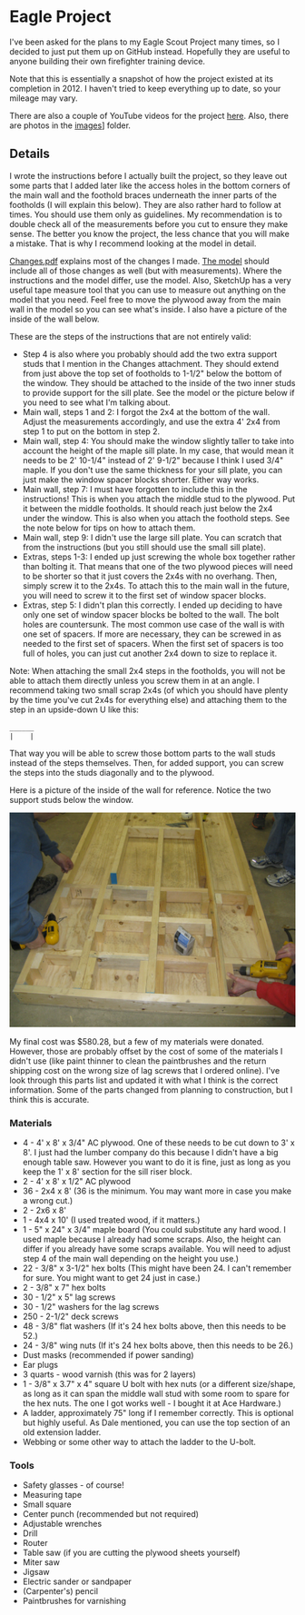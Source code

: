 # Eagle Project

I've been asked for the plans to my Eagle Scout Project many times, so I decided to just put them up on GitHub instead. Hopefully they are useful to anyone building their own firefighter training device.

Note that this is essentially a snapshot of how the project existed at its completion in 2012. I haven't tried to keep everything up to date, so your mileage may vary.

There are also a couple of YouTube videos for the project [here](https://www.youtube.com/playlist?list=PLlO3h9nk0MbyEmixgNUvEjmmrnmELnX12). Also, there are photos in the [images](https://github.com/ajcord/Eagle-Project/tree/master/images/)] folder.

## Details

I wrote the instructions before I actually built the project, so they leave out some parts that I added later like the access holes in the bottom corners of the main wall and the foothold braces underneath the inner parts of the footholds (I will explain this below). They are also rather hard to follow at times. You should use them only as guidelines. My recommendation is to double check all of the measurements before you cut to ensure they make sense. The better you know the project, the less chance that you will make a mistake. That is why I recommend looking at the model in detail.

[Changes.pdf](https://github.com/ajcord/Eagle-Project/blob/master/instructions/Changes.pdf) explains most of the changes I made. [The model](https://github.com/ajcord/Eagle-Project/blob/master/model/Design_finished.skp) should include all of those changes as well (but with measurements). Where the instructions and the model differ, use the model. Also, SketchUp has a very useful tape measure tool that you can use to measure out anything on the model that you need. Feel free to move the plywood away from the main wall in the model so you can see what's inside. I also have a picture of the inside of the wall below.

These are the steps of the instructions that are not entirely valid:
* Step 4 is also where you probably should add the two extra support studs that I mention in the Changes attachment. They should extend from just above the top set of footholds to 1-1/2" below the bottom of the window. They should be attached to the inside of the two inner studs to provide support for the sill plate. See the model or the picture below if you need to see what I'm talking about.
* Main wall, steps 1 and 2: I forgot the 2x4 at the bottom of the wall. Adjust the measurements accordingly, and use the extra 4' 2x4 from step 1 to put on the bottom in step 2.
* Main wall, step 4: You should make the window slightly taller to take into account the height of the maple sill plate. In my case, that would mean it needs to be 2' 10-1/4" instead of 2' 9-1/2" because I think I used 3/4" maple. If you don't use the same thickness for your sill plate, you can just make the window spacer blocks shorter. Either way works.
* Main wall, step 7: I must have forgotten to include this in the instructions! This is when you attach the middle stud to the plywood. Put it between the middle footholds. It should reach just below the 2x4 under the window. This is also when you attach the foothold steps. See the note below for tips on how to attach them.
* Main wall, step 9: I didn't use the large sill plate. You can scratch that from the instructions (but you still should use the small sill plate).
* Extras, steps 1-3: I ended up just screwing the whole box together rather than bolting it. That means that one of the two plywood pieces will need to be shorter so that it just covers the 2x4s with no overhang. Then, simply screw it to the 2x4s. To attach this to the main wall in the future, you will need to screw it to the first set of window spacer blocks.
* Extras, step 5: I didn't plan this correctly. I ended up deciding to have only one set of window spacer blocks be bolted to the wall. The bolt holes are countersunk. The most common use case of the wall is with one set of spacers. If more are necessary, they can be screwed in as needed to the first set of spacers. When the first set of spacers is too full of holes, you can just cut another 2x4 down to size to replace it.

Note: When attaching the small 2x4 steps in the footholds, you will not be able to attach them directly unless you screw them in at an angle. I recommend taking two small scrap 2x4s (of which you should have plenty by the time you've cut 2x4s for everything else) and attaching them to the step in an upside-down U like this:

```
______
|    |
```

That way you will be able to screw those bottom parts to the wall studs instead of the steps themselves. Then, for added support, you can screw the steps into the studs diagonally and to the plywood.

Here is a picture of the inside of the wall for reference. Notice the two support studs below the window.

![Inside of the wall](https://github.com/ajcord/Eagle-Project/raw/master/images/inside.jpg)

My final cost was $580.28, but a few of my materials were donated. However, those are probably offset by the cost of some of the materials I didn't use (like paint thinner to clean the paintbrushes and the return shipping cost on the wrong size of lag screws that I ordered online).
I've look through this parts list and updated it with what I think is the correct information. Some of the parts changed from planning to construction, but I think this is accurate.

### Materials
* 4 - 4' x 8' x 3/4" AC plywood. One of these needs to be cut down to 3' x 8'. I just had the lumber company do this because I didn't have a big enough table saw. However you want to do it is fine, just as long as you keep the 1' x 8' section for the sill riser block.
* 2 - 4' x 8' x 1/2" AC plywood
* 36 - 2x4 x 8' (36 is the minimum. You may want more in case you make a wrong cut.)
* 2 - 2x6 x 8'
* 1 - 4x4 x 10' (I used treated wood, if it matters.)
* 1 - 5" x 24" x 3/4" maple board (You could substitute any hard wood. I used maple because I already had some scraps. Also, the height can differ if you already have some scraps available. You will need to adjust step 4 of the main wall depending on the height you use.)
* 22 - 3/8" x 3-1/2" hex bolts (This might have been 24. I can't remember for sure. You might want to get 24 just in case.)
* 2 - 3/8" x 7" hex bolts
* 30 - 1/2" x 5" lag screws
* 30 - 1/2" washers for the lag screws
* 250 - 2-1/2" deck screws
* 48 - 3/8" flat washers (If it's 24 hex bolts above, then this needs to be 52.)
* 24 - 3/8" wing nuts (If it's 24 hex bolts above, then this needs to be 26.)
* Dust masks (recommended if power sanding)
* Ear plugs
* 3 quarts - wood varnish (this was for 2 layers)
* 1 - 3/8" x 3.7" x 4" square U bolt with hex nuts (or a different size/shape, as long as it can span the middle wall stud with some room to spare for the hex nuts. The one I got works well - I bought it at Ace Hardware.)
* A ladder, approximately 75" long if I remember correctly. This is optional but highly useful. As Dale mentioned, you can use the top section of an old extension ladder.
* Webbing or some other way to attach the ladder to the U-bolt.

### Tools
* Safety glasses - of course!
* Measuring tape
* Small square
* Center punch (recommended but not required)
* Adjustable wrenches
* Drill
* Router
* Table saw (if you are cutting the plywood sheets yourself)
* Miter saw
* Jigsaw
* Electric sander or sandpaper
* (Carpenter's) pencil
* Paintbrushes for varnishing
